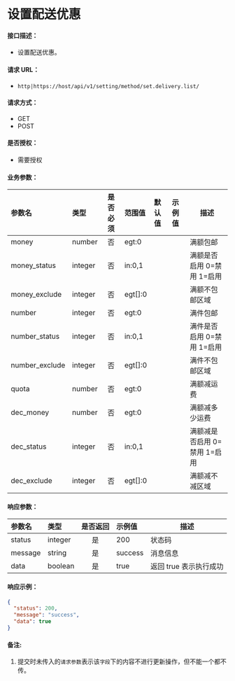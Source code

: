 # 设置配送优惠

#### 接口描述：
- 设置配送优惠。

#### 请求 URL：
- `http|https://host/api/v1/setting/method/set.delivery.list/`

#### 请求方式：
- GET
- POST

#### 是否授权：
- 需要授权

#### 业务参数：
|参数名|类型|是否必须|范围值|默认值|示例值|描述|
|:----|:---|:---:|:-----|:-----|:-----|-----|
|money |number |否 |egt:0 | | |满额包邮 |
|money_status |integer |否 |in:0,1 | | |满额是否启用 0=禁用 1=启用 |
|money_exclude |integer |否 |egt[]:0 | | |满额不包邮区域 |
|number |integer |否 |egt:0 | | |满件包邮 |
|number_status |integer |否 |in:0,1 | | |满件是否启用 0=禁用 1=启用 |
|number_exclude |integer |否 |egt[]:0 | | |满件不包邮区域 |
|quota |number |否 |egt:0 | | |满额减运费 |
|dec_money |number |否 |egt:0 | | |满额减多少运费 |
|dec_status |integer |否 |in:0,1 | | |满额减是否启用 0=禁用 1=启用 |
|dec_exclude |integer |否 |egt[]:0 | | |满额减不减区域 |

#### 响应参数：
|参数名|类型|是否返回|示例值|描述|
|:-----|:-----|:---:|:-----|-----|
|status |integer |是 |200 |状态码 |
|message |string |是 |success |消息信息 |
|data |boolean |是 |true |返回 true 表示执行成功 |

#### 响应示例：
```json
{
  "status": 200,
  "message": "success",
  "data": true
}
```

#### 备注:
1. 提交时未传入的`请求参数`表示该`字段`下的内容不进行更新操作，但不能一个都不传。